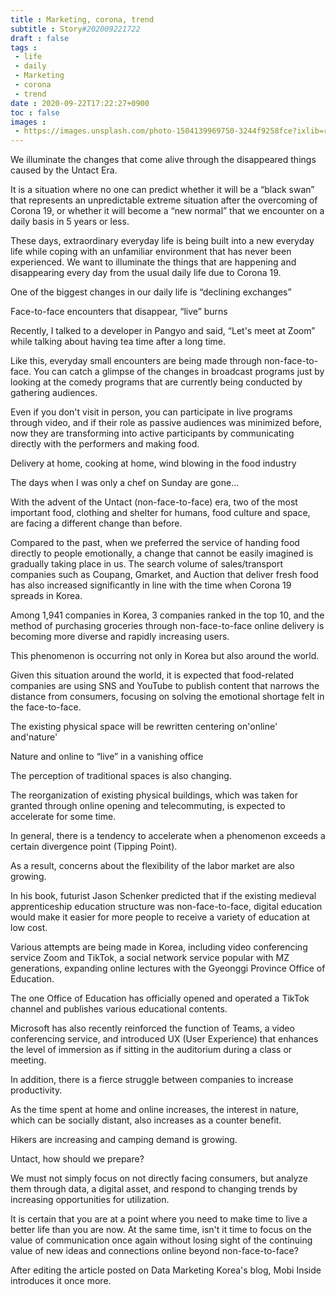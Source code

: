 ```yaml
---
title : Marketing, corona, trend
subtitle : Story#202009221722
draft : false
tags :
 - life
 - daily
 - Marketing
 - corona
 - trend
date : 2020-09-22T17:22:27+0900
toc : false
images : 
 - https://images.unsplash.com/photo-1504139969750-3244f9258fce?ixlib=rb-1.2.1&q=85&fm=jpg&crop=entropy&cs=srgb&ixid=eyJhcHBfaWQiOjE1NTU0OX0
---
```

We illuminate the changes that come alive through the disappeared things caused by the Untact Era.  

It is a situation where no one can predict whether it will be a “black swan” that represents an unpredictable extreme situation after the overcoming of Corona 19, or whether it will become a “new normal” that we encounter on a daily basis in 5 years or less.  

These days, extraordinary everyday life is being built into a new everyday life while coping with an unfamiliar environment that has never been experienced. We want to illuminate the things that are happening and disappearing every day from the usual daily life due to Corona 19.  

One of the biggest changes in our daily life is “declining exchanges”  

Face-to-face encounters that disappear, “live” burns  

Recently, I talked to a developer in Pangyo and said, “Let's meet at Zoom” while talking about having tea time after a long time.  

Like this, everyday small encounters are being made through non-face-to-face. You can catch a glimpse of the changes in broadcast programs just by looking at the comedy programs that are currently being conducted by gathering audiences.  

Even if you don't visit in person, you can participate in live programs through video, and if their role as passive audiences was minimized before, now they are transforming into active participants by communicating directly with the performers and making food.  

Delivery at home, cooking at home, wind blowing in the food industry  

The days when I was only a chef on Sunday are gone...  

With the advent of the Untact (non-face-to-face) era, two of the most important food, clothing and shelter for humans, food culture and space, are facing a different change than before.  

Compared to the past, when we preferred the service of handing food directly to people emotionally, a change that cannot be easily imagined is gradually taking place in us. The search volume of sales/transport companies such as Coupang, Gmarket, and Auction that deliver fresh food has also increased significantly in line with the time when Corona 19 spreads in Korea.  

Among 1,941 companies in Korea, 3 companies ranked in the top 10, and the method of purchasing groceries through non-face-to-face online delivery is becoming more diverse and rapidly increasing users.  

This phenomenon is occurring not only in Korea but also around the world.  

Given this situation around the world, it is expected that food-related companies are using SNS and YouTube to publish content that narrows the distance from consumers, focusing on solving the emotional shortage felt in the face-to-face.  

The existing physical space will be rewritten centering on'online' and'nature'  

Nature and online to “live” in a vanishing office  

The perception of traditional spaces is also changing.  

The reorganization of existing physical buildings, which was taken for granted through online opening and telecommuting, is expected to accelerate for some time.  

In general, there is a tendency to accelerate when a phenomenon exceeds a certain divergence point (Tipping Point).  

As a result, concerns about the flexibility of the labor market are also growing.  

In his book, futurist Jason Schenker predicted that if the existing medieval apprenticeship education structure was non-face-to-face, digital education would make it easier for more people to receive a variety of education at low cost.  

Various attempts are being made in Korea, including video conferencing service Zoom and TikTok, a social network service popular with MZ generations, expanding online lectures with the Gyeonggi Province Office of Education.  

The one Office of Education has officially opened and operated a TikTok channel and publishes various educational contents.  

Microsoft has also recently reinforced the function of Teams, a video conferencing service, and introduced UX (User Experience) that enhances the level of immersion as if sitting in the auditorium during a class or meeting.  

In addition, there is a fierce struggle between companies to increase productivity.  

As the time spent at home and online increases, the interest in nature, which can be socially distant, also increases as a counter benefit.  

Hikers are increasing and camping demand is growing.  

Untact, how should we prepare?  

We must not simply focus on not directly facing consumers, but analyze them through data, a digital asset, and respond to changing trends by increasing opportunities for utilization.  

It is certain that you are at a point where you need to make time to live a better life than you are now. At the same time, isn't it time to focus on the value of communication once again without losing sight of the continuing value of new ideas and connections online beyond non-face-to-face?  

After editing the article posted on Data Marketing Korea's blog, Mobi Inside introduces it once more.